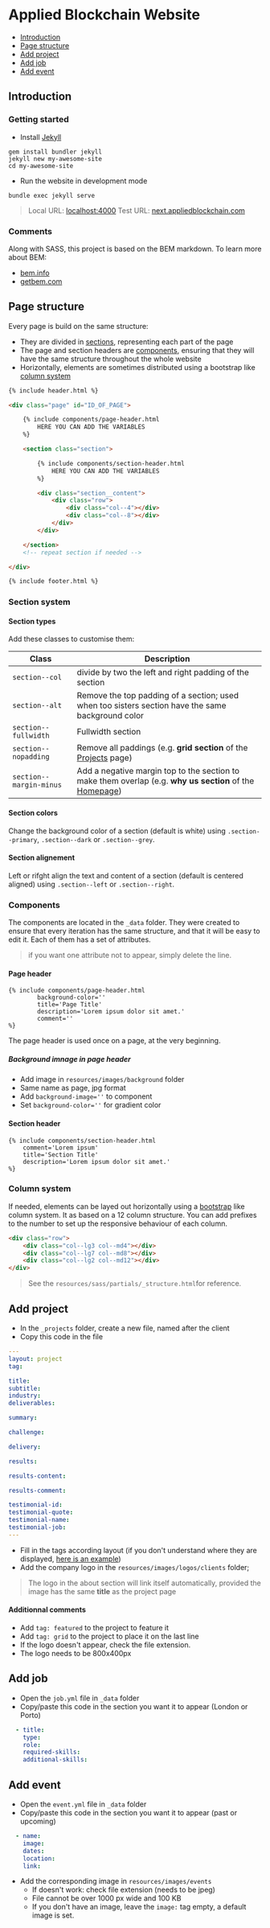 # Applied Blockchain Website
* [Introduction](#introduction)
* [Page structure](#page-structure)
* [Add project](#add-project)
* [Add job](#add-job)
* [Add event](#add-event)



## Introduction

### Getting started
* Install [Jekyll](https://jekyllrb.com/)
```
gem install bundler jekyll
jekyll new my-awesome-site
cd my-awesome-site
```
* Run the website in development mode
```
bundle exec jekyll serve
```
> Local URL: [localhost:4000](http://localhost:4000)
> Test URL: [next.appliedblockchain.com](https://next.appliedblockchain.com/)

### Comments
Along with SASS, this project is based on the BEM markdown. To learn more about BEM:
* [bem.info](https://en.bem.info/methodology/quick-start/)
* [getbem.com](http://getbem.com/introduction/)



## Page structure
Every page is build on the same structure:
* They are divided in [sections](#section-system), representing each part of the page
* The page and section headers are [components](#components), ensuring that they will have the same structure throughout the whole website
* Horizontally, elements are sometimes distributed using a bootstrap like [column system](#column-system)
```html
{% include header.html %}

<div class="page" id="ID_OF_PAGE">

    {% include components/page-header.html
        HERE YOU CAN ADD THE VARIABLES
    %}

    <section class="section">

        {% include components/section-header.html
            HERE YOU CAN ADD THE VARIABLES
        %}

        <div class="section__content">
            <div class="row">
                <div class="col--4"></div>
                <div class="col--8"></div>
            </div>
        </div>

    </section>
    <!-- repeat section if needed -->

</div>

{% include footer.html %}
```

### Section system

#### Section types
Add these classes to customise them:

| Class                   | Description |
| ----------------------- | ----------------------- |
| `section--col`          | divide by two the left and right padding of the section |
| `section--alt`          | Remove the top padding of a section; used when too sisters section have the same background color |
| `section--fullwidth`    | Fullwidth section |
| `section--nopadding`    | Remove all paddings (e.g. **grid section** of the [Projects](https://appliedblockchain.com/case-studies/) page) |
| `section--margin-minus` | Add a negative margin top to the section to make them overlap (e.g. **why us section** of the [Homepage](https://appliedblockchain.com/)) |

#### Section colors
Change the background color of a section (default is white) using `.section--primary`, `.section--dark` or `.section--grey`.

#### Section alignement
Left or rifght align the text and content of a section (default is centered aligned) using `.section--left` or `.section--right`.

### Components
The components are located in the `_data` folder. They were created to ensure that every iteration has the same structure, and that it will be easy to edit it. Each of them has a set of attributes.
> if you want one attribute not to appear, simply delete the line.

#### Page header
```
{% include components/page-header.html
        background-color=''
        title='Page Title'
        description='Lorem ipsum dolor sit amet.'
        comment=''
%}
```
The page header is used once on a page, at the very beginning.

##### Background imnage in page header
* Add image in `resources/images/background` folder
* Same name as page, jpg format
* Add `background-image=''` to component
* Set `background-color=''` for gradient color

#### Section header
```
{% include components/section-header.html
    comment='Lorem ipsum'
    title='Section Title'
    description='Lorem ipsum dolor sit amet.'
%}
```

### Column system
If needed, elements can be layed out horizontally using a [bootstrap](https://www.w3schools.com/bootstrap/bootstrap_grid_system.asp) like column system. It as based on a 12 column structure. You can add prefixes to the number to set up the responsive behaviour of each column.
```html
<div class="row">
    <div class="col--lg3 col--md4"></div>
    <div class="col--lg7 col--md8"></div>
    <div class="col--lg2 col--md12"></div>
</div>
```
> See the `resources/sass/partials/_structure.html`for reference.



## Add project

* In the `_projects` folder, create a new file, named after the client
* Copy this code in the file
```yml
---
layout: project
tag: 

title: 
subtitle: 
industry: 
deliverables: 

summary:

challenge: 

delivery: 

results: 

results-content: 

results-comment: 

testimonial-id: 
testimonial-quote: 
testimonial-name: 
testimonial-job: 
---
```
* Fill in the tags according layout (if you don't understand where they are displayed, [here is an example](https://appliedblockchain.com/projects/cygnetise/))
* Add the company logo in the `resources/images/logos/clients` folder;
> The logo in the about section will link itself automatically, provided the image has the same **title** as the project page

#### Additionnal comments
* Add `tag: featured` to the project to feature it
* Add `tag: grid` to the project to place it on the last line
* If the logo doesn't appear, check the file extension.
* The logo needs to be 800x400px



<!-- ## FAQ -->



## Add job

* Open the `job.yml` file in `_data` folder
* Copy/paste this code in the section you want it to appear (London or Porto)
```yml
  - title: 
    type: 
    role: 
    required-skills: 
    additional-skills:
```



<!-- ## Add blog posts
* file name convention
* file name = url link in file
* image (path and name)
    * if doesn't work: check file extension (needs to be jpeg)
    * default image (explanation)
* news special tag for link direct to external page
* external news
* Posts content structure -->



## Add event
* Open the `event.yml` file in `_data` folder
* Copy/paste this code in the section you want it to appear (past or upcoming)
```yml
  - name: 
    image: 
    dates: 
    location: 
    link: 
```
* Add the corresponding image in `resources/images/events`
    * If doesn't work: check file extension (needs to be jpeg)
    * File cannot be over 1000 px wide and 100 KB
    * If you don't have an image, leave the `image:` tag empty, a default image is set.



<!-- ## General queries

### Logo and menu icon color on landing
If the `page-header.html` of a page is set to `background='primary'` or `background='dark'`, the logo and menu icon colors change.
To do so, go to `_layouts/header.html` and add the page title to the condition in the class selector.
```html
<div class="header__bar">
    <div class="header__logo {% if page.title == 'Name of the page'  or page.title == 'Name of other page' %}alt{% endif %}">
        {% include components/logo-header.html %}
    </div>
    <a class="header__button button button--menu {% if page.title == 'Name of the page'  or page.title == 'Name of other page' %}alt{% endif %}">
        <span class="button__inner"></span>
    </a>
</div>
```
* If set to `background='primary'`, both the **logo and menu icon** change.
* If set to `background='dark'`, only the **menu icon** changes.

* An image diesn't appear
    * Check file extension

### Logo carousels
* image size, difference between regular and alt version -->